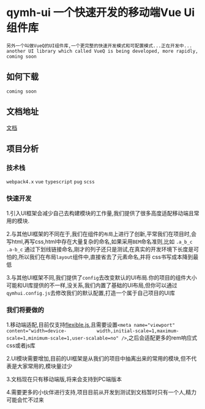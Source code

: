 # qymh-ui 一个快速开发的移动端Vue Ui 组件库

`另外一个叫做VueQ的UI组件库,一个更完整的快速开发模式和可配置模式...正在开发中...`
<br>
`another UI library which called VueQ is being developed, more rapidly, coming soon `

## 如何下载

`coming soon`

## 文档地址

[文档](https://qymh.github.io/qymh-ui/#/)

## 项目分析

### 技术栈

  `webpack4.x` `vue` `typescript` `pug` `scss`
  
### 快速开发

  1.引入UI框架会减少自己去构建模块的工作量,我们提供了很多高度适配移动端且常用的模块.
  
  2.与其他UI框架的不同在于,我们在组件的`布局`上进行了创新,平常我们在项目时,会写html,再写css,html中存在大量复杂的命名,如果采用`BEM`命名准则,比如         `.a_b_c` `.a-b_c` 通过下划线链接命名,刚才的列子还只是测试,在真实的开发环境下长度是可怕的,所以我们在布局`layout`组件中,直接省去了元素命名,并将
  css书写成本降到最低
  
  3.与其他UI框架不同,我们提供了`config`去改变默认的UI布局.你的项目的组件大小可能和UI库提供的不一样,没关系,我们内置了基础的UI布局,但你可以通过           `qymhui.config.js`去修改我们的默认配置,打造一个属于自己项目的UI库
  
### 我们将要做的  

  1.移动端适配,目前仅支持[flexible.js](https://github.com/amfe/lib-flexible),且需要设置`<meta name="viewport" content="width=device-           width,initial-scale=1,maximum-scale=1,minimum-scale=1,user-scalable=no" />`,之后会适配更多的rem响应式css或者js库
  
  2.UI模块需要增加,目前的UI框架是从我们的项目中抽离出来的常用的模块,但不代表是大家常用的,模块量过少
  
  3.文档现在只有移动端版,将来会支持到PC端版本
  
  4.需要更多的小伙伴进行支持,项目目前从开发到测试到文档暂时只有一个人,精力可能会忙不过来
